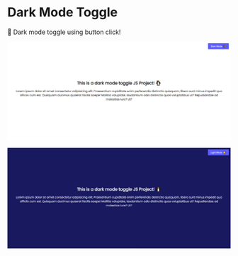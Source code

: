# Dark Mode Toggle

🐧 Dark mode toggle using button click!

![](../images/light-mode.PNG)

![](../images/dark-mode.PNG)

